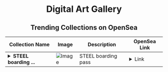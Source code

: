 <div align="center">

# Digital Art Gallery

## Trending Collections on OpenSea

| Collection Name                       | Image                                                                                     | Description                       | OpenSea Link                                                                                          |
|---------------------------------------|-------------------------------------------------------------------------------------------|-----------------------------------|--------------------------------------------------------------------------------------------------------|
| **<details><summary>STEEL boarding ...</summary>STEEL boarding pass</details>** | ![Image](https://i.seadn.io/s/raw/files/99346835c6a0dec4f533dfd6b91a6f77.jpg?w=500&auto=format?w=200&auto=format) | STEEL boarding pass | <details><summary>Link</summary>[STEEL boarding pass](https://opensea.io/collection/steel-boarding-pass)</details> |

</div>